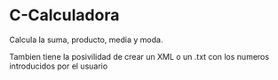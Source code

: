# C-Calculadora
Calcula la suma, producto, media y moda.

Tambien tiene la posivilidad de crear un XML o un .txt con los numeros introducidos por el usuario
